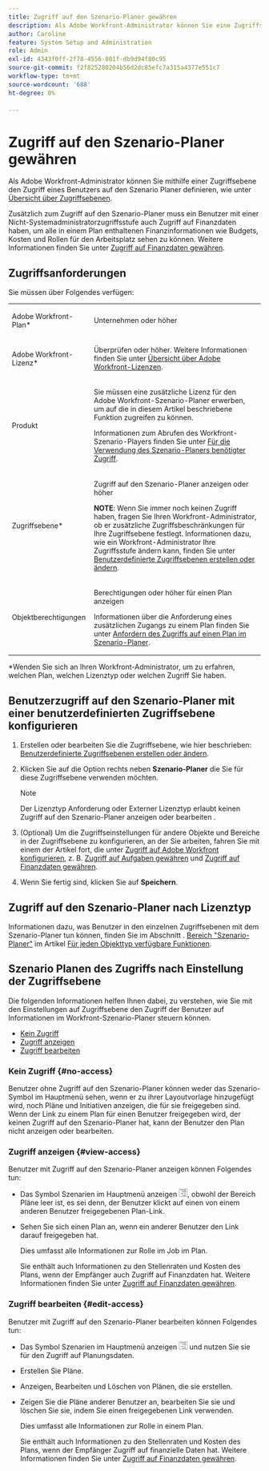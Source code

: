 ```yaml
---
title: Zugriff auf den Szenario-Planer gewähren
description: Als Adobe Workfront-Administrator können Sie eine Zugriffsebene verwenden, um den Zugriff eines Benutzers auf den Szenario-Planer zu definieren.
author: Caroline
feature: System Setup and Administration
role: Admin
exl-id: 4343f0ff-2f78-4556-801f-db9d94f80c95
source-git-commit: f2f825280204b56d2dc85efc7a315a4377e551c7
workflow-type: tm+mt
source-wordcount: '688'
ht-degree: 0%

---
```


# Zugriff auf den Szenario-Planer gewähren

Als Adobe Workfront-Administrator können Sie mithilfe einer Zugriffsebene den Zugriff eines Benutzers auf den Szenario Planer definieren, wie unter [Übersicht über Zugriffsebenen](../../../administration-and-setup/add-users/access-levels-and-object-permissions/access-levels-overview.md).

Zusätzlich zum Zugriff auf den Szenario-Planer muss ein Benutzer mit einer Nicht-Systemadministratorzugriffsstufe auch Zugriff auf Finanzdaten haben, um alle in einem Plan enthaltenen Finanzinformationen wie Budgets, Kosten und Rollen für den Arbeitsplatz sehen zu können. Weitere Informationen finden Sie unter [Zugriff auf Finanzdaten gewähren](../../../administration-and-setup/add-users/configure-and-grant-access/grant-access-financial.md).

## Zugriffsanforderungen

Sie müssen über Folgendes verfügen:

<table style="table-layout:auto"> 
 <col> 
 <col> 
 <tbody> 
  <tr> 
   <td role="rowheader"> <p>Adobe Workfront-Plan*</p> </td> 
   <td>Unternehmen oder höher</td> 
  </tr> 
  <tr> 
   <td role="rowheader">Adobe Workfront-Lizenz*</td> 
   <td> <p>Überprüfen oder höher. Weitere Informationen finden Sie unter <a href="../../../administration-and-setup/add-users/access-levels-and-object-permissions/wf-licenses.md" class="MCXref xref" data-mc-variable-override="">Übersicht über Adobe Workfront-Lizenzen</a>.</p> </td> 
  </tr> 
  <tr> 
   <td role="rowheader">Produkt</td> 
   <td> <p>Sie müssen eine zusätzliche Lizenz für den Adobe Workfront-Szenario-Planer erwerben, um auf die in diesem Artikel beschriebene Funktion zugreifen zu können.</p> <p>Informationen zum Abrufen des Workfront-Szenario-Players finden Sie unter <a href="../../../scenario-planner/access-needed-to-use-sp.md" class="MCXref xref" data-mc-variable-override="">Für die Verwendung des Szenario-Planers benötigter Zugriff</a>. </p> </td> 
  </tr> 
  <tr> 
   <td role="rowheader">Zugriffsebene*</td> 
   <td> <p>Zugriff auf den Szenario-Planer anzeigen oder höher</p> <p><b>NOTE</b>: Wenn Sie immer noch keinen Zugriff haben, fragen Sie Ihren Workfront-Administrator, ob er zusätzliche Zugriffsbeschränkungen für Ihre Zugriffsebene festlegt. Informationen dazu, wie ein Workfront-Administrator Ihre Zugriffsstufe ändern kann, finden Sie unter <a href="../../../administration-and-setup/add-users/configure-and-grant-access/create-modify-access-levels.md" class="MCXref xref" data-mc-variable-override="">Benutzerdefinierte Zugriffsebenen erstellen oder ändern</a>.</p> </td> 
  </tr> 
  <tr data-mc-conditions=""> 
   <td role="rowheader"> <p>Objektberechtigungen</p> </td> 
   <td> <p>Berechtigungen oder höher für einen Plan anzeigen</p> <p>Informationen über die Anforderung eines zusätzlichen Zugangs zu einem Plan finden Sie unter <a href="../../../scenario-planner/request-access-to-plan.md" class="MCXref xref" data-mc-variable-override="">Anfordern des Zugriffs auf einen Plan im Szenario-Planer</a>.</p> </td> 
  </tr> 
 </tbody> 
</table>

&#42;Wenden Sie sich an Ihren Workfront-Administrator, um zu erfahren, welchen Plan, welchen Lizenztyp oder welchen Zugriff Sie haben.

## Benutzerzugriff auf den Szenario-Planer mit einer benutzerdefinierten Zugriffsebene konfigurieren

1. Erstellen oder bearbeiten Sie die Zugriffsebene, wie hier beschrieben: [Benutzerdefinierte Zugriffsebenen erstellen oder ändern](../../../administration-and-setup/add-users/configure-and-grant-access/create-modify-access-levels.md).
1. Klicken Sie auf die Option rechts neben **Szenario-Planer** die Sie für diese Zugriffsebene verwenden möchten.

   >[!NOTE]
   >
   >Der Lizenztyp Anforderung oder Externer Lizenztyp erlaubt keinen Zugriff auf den Szenario-Planer anzeigen oder bearbeiten .

1. (Optional) Um die Zugriffseinstellungen für andere Objekte und Bereiche in der Zugriffsebene zu konfigurieren, an der Sie arbeiten, fahren Sie mit einem der Artikel fort, die unter [Zugriff auf Adobe Workfront konfigurieren](../../../administration-and-setup/add-users/configure-and-grant-access/configure-access.md), z. B. [Zugriff auf Aufgaben gewähren](../../../administration-and-setup/add-users/configure-and-grant-access/grant-access-tasks.md) und [Zugriff auf Finanzdaten gewähren](../../../administration-and-setup/add-users/configure-and-grant-access/grant-access-financial.md).
1. Wenn Sie fertig sind, klicken Sie auf **Speichern**.

## Zugriff auf den Szenario-Planer nach Lizenztyp

Informationen dazu, was Benutzer in den einzelnen Zugriffsebenen mit dem Szenario-Planer tun können, finden Sie im Abschnitt . [Bereich &quot;Szenario-Planer&quot;](../../../administration-and-setup/add-users/access-levels-and-object-permissions/functionality-available-for-each-object-type.md#scenario) im Artikel [Für jeden Objekttyp verfügbare Funktionen](../../../administration-and-setup/add-users/access-levels-and-object-permissions/functionality-available-for-each-object-type.md).

## Szenario Planen des Zugriffs nach Einstellung der Zugriffsebene

Die folgenden Informationen helfen Ihnen dabei, zu verstehen, wie Sie mit den Einstellungen auf Zugriffsebene den Zugriff der Benutzer auf Informationen im Workfront-Szenario-Planer steuern können.

* [Kein Zugriff](#no-access)
* [Zugriff anzeigen](#view-access)
* [Zugriff bearbeiten](#edit-access)

### Kein Zugriff {#no-access}

Benutzer ohne Zugriff auf den Szenario-Planer können weder das Szenario-Symbol im Hauptmenü sehen, wenn er zu ihrer Layoutvorlage hinzugefügt wird, noch Pläne und Initiativen anzeigen, die für sie freigegeben sind. Wenn der Link zu einem Plan für einen Benutzer freigegeben wird, der keinen Zugriff auf den Szenario-Planer hat, kann der Benutzer den Plan nicht anzeigen oder bearbeiten.

### Zugriff anzeigen {#view-access}

Benutzer mit Zugriff auf den Szenario-Planer anzeigen können Folgendes tun:

* Das Symbol Szenarien im Hauptmenü anzeigen ![](assets/esp-icon-in-main-menu.png), obwohl der Bereich Pläne leer ist, es sei denn, der Benutzer klickt auf einen von einem anderen Benutzer freigegebenen Plan-Link.
* Sehen Sie sich einen Plan an, wenn ein anderer Benutzer den Link darauf freigegeben hat.

   Dies umfasst alle Informationen zur Rolle im Job im Plan.

   Sie enthält auch Informationen zu den Stellenraten und Kosten des Plans, wenn der Empfänger auch Zugriff auf Finanzdaten hat. Weitere Informationen finden Sie unter [Zugriff auf Finanzdaten gewähren](../../../administration-and-setup/add-users/configure-and-grant-access/grant-access-financial.md).

### Zugriff bearbeiten {#edit-access}

Benutzer mit Zugriff auf den Szenario-Planer bearbeiten können Folgendes tun:

* Das Symbol Szenarien im Hauptmenü anzeigen ![](assets/esp-icon-in-main-menu.png) und nutzen Sie sie für den Zugriff auf Planungsdaten.
* Erstellen Sie Pläne.
* Anzeigen, Bearbeiten und Löschen von Plänen, die sie erstellen.
* Zeigen Sie die Pläne anderer Benutzer an, bearbeiten Sie sie und löschen Sie sie, indem Sie einen freigegebenen Link verwenden.

   Dies umfasst alle Informationen zur Rolle in einem Plan.

   Sie enthält auch Informationen zu den Stellenraten und Kosten des Plans, wenn der Empfänger Zugriff auf finanzielle Daten hat. Weitere Informationen finden Sie unter [Zugriff auf Finanzdaten gewähren](../../../administration-and-setup/add-users/configure-and-grant-access/grant-access-financial.md).
